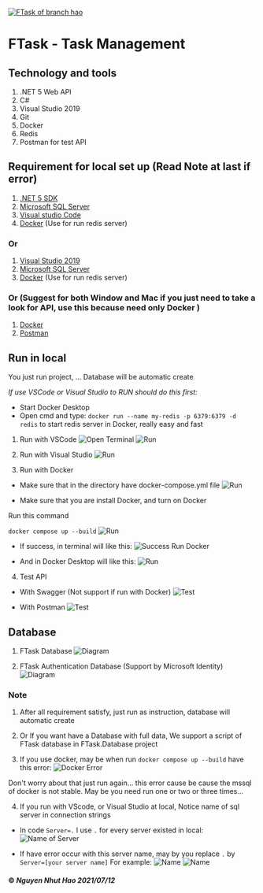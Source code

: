 [![FTask of branch hao](https://github.com/nnhao14102000/FTask/actions/workflows/hao-ci-cd.yaml/badge.svg)](https://github.com/nnhao14102000/FTask/actions/workflows/hao-ci-cd.yaml)

# FTask - Task Management

## Technology and tools

1. .NET 5 Web API
2. C#
3. Visual Studio 2019
4. Git
5. Docker
6. Redis
7. Postman for test API

## Requirement for local set up (Read Note at last if error)

1. [.NET 5 SDK](https://dotnet.microsoft.com/download/dotnet/5.0) 
2. [Microsoft SQL Server](https://www.microsoft.com/en-us/sql-server/sql-server-downloads)
3. [Visual studio Code](https://code.visualstudio.com/)
4. [Docker](https://docs.docker.com/get-docker/) (Use for run redis server)

### Or
1. [Visual Studio 2019 ](https://visualstudio.microsoft.com/downloads/)
2. [Microsoft SQL Server](https://www.microsoft.com/en-us/sql-server/sql-server-downloads)
3. [Docker](https://docs.docker.com/get-docker/) (Use for run redis server)

### Or (Suggest for both Window and Mac if you just need to take a look for API, use this because need only Docker )
1. [Docker](https://docs.docker.com/get-docker/)
2. [Postman](https://www.postman.com/downloads/)

## Run in local
You just run project, ... Database will be automatic create 

*If use VSCode or Visual Studio to RUN should do this first:*
- Start Docker Desktop
- Open cmd and type: `docker run --name my-redis -p 6379:6379 -d redis` to start redis server in Docker, really easy and fast

1. Run with VSCode
![Open Terminal](https://github.com/nnhao14102000/FTask/blob/hao/Document/Images/OpenTerminalInVsCode.png?raw=true "Open Terminal in vscode")
![Run ](https://github.com/nnhao14102000/FTask/blob/hao/Document/Images/RunInVSCode.png?raw=true "Run with command")

2. Run with Visual Studio
![Run ](https://github.com/nnhao14102000/FTask/blob/hao/Document/Images/RunInVisualStudio.png?raw=true "Run in visual studio")

3. Run with Docker
- Make sure that in the directory have docker-compose.yml file
![Run ](https://github.com/nnhao14102000/FTask/blob/hao/Document/Images/ShowFileDockerCompose.png?raw=true "Run in visual studio")

- Make sure that you are install Docker, and turn on Docker

Run this command

`docker compose up --build`
![Run ](https://github.com/nnhao14102000/FTask/blob/hao/Document/Images/RunDocker.png?raw=true "Run Docker")

- If success, in terminal will like this: 
![Success Run Docker ](https://github.com/nnhao14102000/FTask/blob/hao/Document/Images/DockerRunSuccessTerminal.png?raw=true "Run Docker Success view in terminal")

- And in Docker Desktop will like this: 
![Run ](https://github.com/nnhao14102000/FTask/blob/hao/Document/Images/DockerRunSuccessDockerDesktop.png?raw=true "Run Docker")

4. Test API

- With Swagger (Not support if run with Docker)
![Test ](https://github.com/nnhao14102000/FTask/blob/hao/Document/Images/TestApiWithSwagger.png?raw=true "Test with Swagger")


- With Postman
![Test ](https://github.com/nnhao14102000/FTask/blob/hao/Document/Images/TestApiWithPostMan.png?raw=true "Test with Postman")

## Database 

1. FTask Database 
![Diagram ](https://github.com/nnhao14102000/FTask/blob/hao/Document/Images/FTaskDBDiagram.png?raw=true "FTask Database Diagram")

2. FTask Authentication Database (Support by Microsoft Identity)
![Diagram ](https://github.com/nnhao14102000/FTask/blob/hao/Document/Images/FTaskAuthDBDiagram.png?raw=true "FTask Auth Database Diagram")

### Note

1. After all requirement satisfy, just run as instruction, database will automatic create

2. Or If you want have a Database with full data, We support a script of FTask database in FTask.Database project

3. If you use docker, may be when run `docker compose up --build` have this error:
![Docker Error ](https://github.com/nnhao14102000/FTask/blob/hao/Document/Images/DockerErrorSqlDb.png?raw=true "Docker error when run")

Don't worry about that just run again... this error cause be cause the mssql of docker is not stable.
May be you need run one or two or three times...

4. If you run with VScode, or Visual Studio at local, Notice name of sql server in connection strings

- In code `Server=.` I use `.` for every server existed in local:
![Name of Server ](https://github.com/nnhao14102000/FTask/blob/hao/Document/Images/ConnectionString.png?raw=true "Name of server")

- If have error occur with this server name, may by you replace `.` by `Server=[your server name]`
For example:
![Name ](https://github.com/nnhao14102000/FTask/blob/hao/Document/Images/ServerName.png?raw=true "Server name")
![Name ](https://github.com/nnhao14102000/FTask/blob/hao/Document/Images/NewServerName.png?raw=true "New Server name")


#### ©  *Nguyen Nhut Hao 2021/07/12*